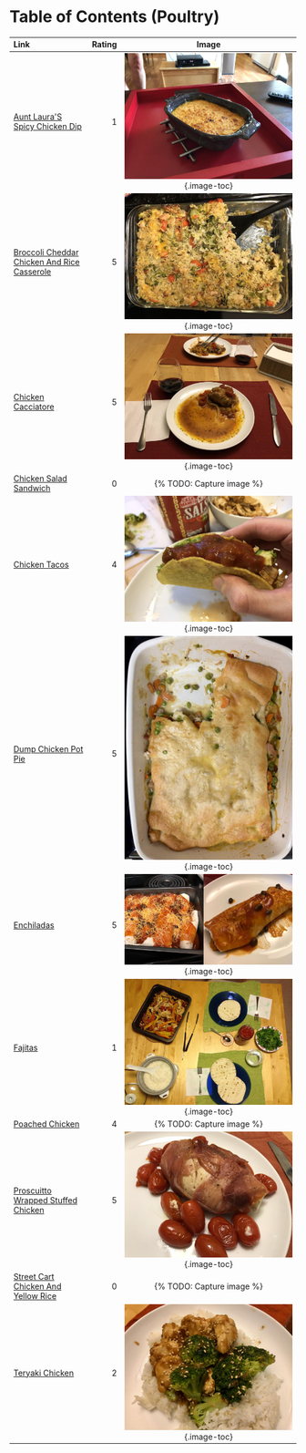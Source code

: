 # Table of Contents (Poultry)

| Link                                                                                            | Rating | Image                                                                                                               |
|:------------------------------------------------------------------------------------------------|-------:|:-------------------------------------------------------------------------------------------------------------------:|
| [Aunt Laura'S Spicy Chicken Dip](./aunt_laura's_spicy_chicken_dip.md)                           | 1      | ![aunt_laura's_spicy_chicken_dip.jpeg](./aunt_laura's_spicy_chicken_dip.jpeg){.image-toc}                           |
| [Broccoli Cheddar Chicken And Rice Casserole](./broccoli_cheddar_chicken_and_rice_casserole.md) | 5      | ![broccoli_cheddar_chicken_and_rice_casserole.jpeg](./broccoli_cheddar_chicken_and_rice_casserole.jpeg){.image-toc} |
| [Chicken Cacciatore](./chicken_cacciatore.md)                                                   | 5      | ![chicken_cacciatore.jpg](./chicken_cacciatore.jpg){.image-toc}                                                     |
| [Chicken Salad Sandwich](./chicken_salad_sandwich.md)                                           | 0      | {% TODO: Capture image %}                                                                                           |
| [Chicken Tacos](./chicken_tacos.md)                                                             | 4      | ![chicken_tacos.jpg](./chicken_tacos.jpg){.image-toc}                                                               |
| [Dump Chicken Pot Pie](./dump_chicken_pot_pie.md)                                               | 5      | ![dump_chicken_pot_pie.jpeg](./dump_chicken_pot_pie.jpeg){.image-toc}                                               |
| [Enchiladas](./enchiladas.md)                                                                   | 5      | ![enchiladas.jpg](./enchiladas.jpg){.image-toc}                                                                     |
| [Fajitas](./fajitas.md)                                                                         | 1      | ![fajitas.jpg](./fajitas.jpg){.image-toc}                                                                           |
| [Poached Chicken](./poached_chicken.md)                                                         | 4      | {% TODO: Capture image %}                                                                                           |
| [Proscuitto Wrapped Stuffed Chicken](./proscuitto_wrapped_stuffed_chicken.md)                   | 5      | ![proscuitto_wrapped_stuffed_chicken.jpeg](./proscuitto_wrapped_stuffed_chicken.jpeg){.image-toc}                   |
| [Street Cart Chicken And Yellow Rice](./street_cart_chicken_and_yellow_rice.md)                 | 0      | {% TODO: Capture image %}                                                                                           |
| [Teryaki Chicken](./teryaki_chicken.md)                                                         | 2      | ![teryaki_chicken.jpeg](./teryaki_chicken.jpeg){.image-toc}                                                         |
